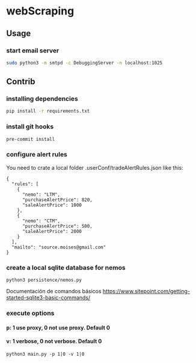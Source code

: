 # webScraping

## Usage

### start email server

```bash
sudo python3 -m smtpd -c DebuggingServer -n localhost:1025
```

## Contrib

### installing dependencies
```bash
pip install -r requirements.txt
```

### install git hooks
```bash
pre-commit install
```

### configure alert rules

You need to crate a local folder .userConf/tradeAlertRules.json like this:

```
{
  "rules": [
    {
      "nemo": "LTM",
      "purchaseAlertPrice": 820,
      "saleAlertPrice": 1000
    },
    {
      "nemo": "CTM",
      "purchaseAlertPrice": 500,
      "saleAlertPrice": 2000
    }
  ],
  "mailto": "source.moises@gmail.com"
}
```

### create a local sqlite database for nemos
```
python3 persistence/nemos.py
```
Documentación de comandos básicos https://www.sitepoint.com/getting-started-sqlite3-basic-commands/

### execute options
#### p: 1 use proxy, 0 not use proxy. Default 0
#### v: 1 verbose, 0 not verbose. Default 0
```
python3 main.py -p 1|0 -v 1|0
```
